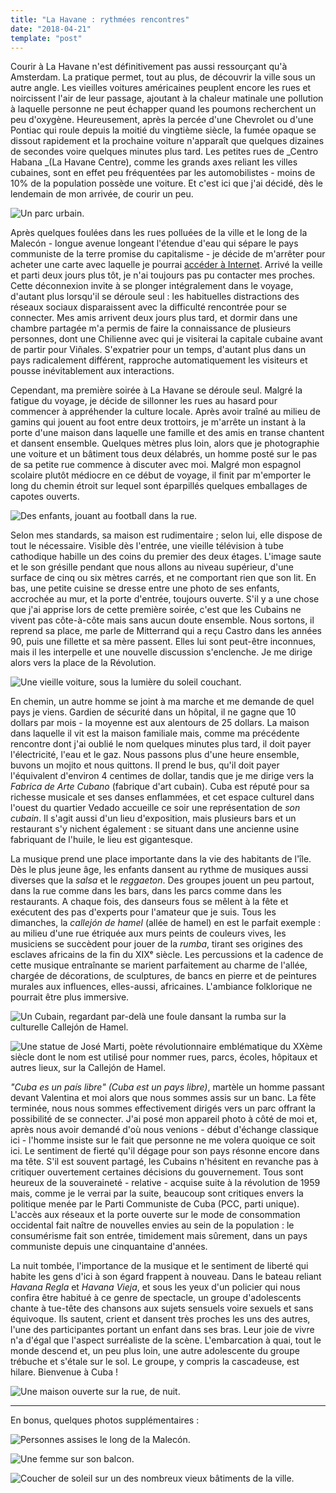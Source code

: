 ```yaml
---
title: "La Havane : rythmées rencontres"
date: "2018-04-21"
template: "post"
---
```


Courir à La Havane n'est définitivement pas aussi ressourçant qu'à Amsterdam. La pratique permet, tout au plus, de découvrir la ville sous un autre angle. Les vieilles voitures américaines peuplent encore les rues et noircissent l'air de leur passage, ajoutant à la chaleur matinale une pollution à laquelle personne ne peut échapper quand les poumons recherchent un peu d'oxygène. Heureusement, après la percée d'une Chevrolet ou d'une Pontiac qui roule depuis la moitié du vingtième siècle, la fumée opaque se dissout rapidement et la prochaine voiture n'apparaît que quelques dizaines de secondes voire quelques minutes plus tard. Les petites rues de _Centro Habana _(La Havane Centre), comme les grands axes reliant les villes cubaines, sont en effet peu fréquentées par les automobilistes - moins de 10% de la population possède une voiture. Et c'est ici que j'ai décidé, dès le lendemain de mon arrivée, de courir un peu.

![Un parc urbain.](../../../images/cuba/havana-benches.jpg "Un parc")

Après quelques foulées dans les rues polluées de la ville et le long de la Malecón - longue avenue longeant l'étendue d'eau qui sépare le pays communiste de la terre promise du capitalisme - je décide de m'arrêter pour acheter une carte avec laquelle je pourrai [accéder à Internet](https://anothervyou.world/cuba-et-internet/). Arrivé la veille et parti deux jours plus tôt, je n'ai toujours pas pu contacter mes proches. Cette déconnexion invite à se plonger intégralement dans le voyage, d'autant plus lorsqu'il se déroule seul : les habituelles distractions des réseaux sociaux disparaissent avec la difficulté rencontrée pour se connecter. Mes amis arrivent deux jours plus tard, et dormir dans une chambre partagée m'a permis de faire la connaissance de plusieurs personnes, dont une Chilienne avec qui je visiterai la capitale cubaine avant de partir pour Viñales. S'expatrier pour un temps, d'autant plus dans un pays radicalement différent, rapproche automatiquement les visiteurs et pousse inévitablement aux interactions.

Cependant, ma première soirée à La Havane se déroule seul. Malgré la fatigue du voyage, je décide de sillonner les rues au hasard pour commencer à appréhender la culture locale. Après avoir traîné au milieu de gamins qui jouent au foot entre deux trottoirs, je m'arrête un instant à la porte d'une maison dans laquelle une famille et des amis en transe chantent et dansent ensemble. Quelques mètres plus loin, alors que je photographie une voiture et un bâtiment tous deux délabrés, un homme posté sur le pas de sa petite rue commence à discuter avec moi. Malgré mon espagnol scolaire plutôt médiocre en ce début de voyage, il finit par m'emporter le long du chemin étroit sur lequel sont éparpillés quelques emballages de capotes ouverts.

![Des enfants, jouant au football dans la rue.](../../../images/cuba/havana-street.jpg "Des enfants jouant au football")

Selon mes standards, sa maison est rudimentaire ; selon lui, elle dispose de tout le nécessaire. Visible dès l'entrée, une vieille télévision à tube cathodique habille un des coins du premier des deux étages. L'image saute et le son grésille pendant que nous allons au niveau supérieur, d'une surface de cinq ou six mètres carrés, et ne comportant rien que son lit. En bas, une petite cuisine se dresse entre une photo de ses enfants, accrochée au mur, et la porte d'entrée, toujours ouverte. S'il y a une chose que j'ai apprise lors de cette première soirée, c'est que les Cubains ne vivent pas côte-à-côte mais sans aucun doute ensemble. Nous sortons, il reprend sa place, me parle de Mitterrand qui a reçu Castro dans les années 90, puis une fillette et sa mère passent. Elles lui sont peut-être inconnues, mais il les interpelle et une nouvelle discussion s'enclenche. Je me dirige alors vers la place de la Révolution.

![Une vieille voiture, sous la lumière du soleil couchant.](../../../images/cuba/havana-car.jpg "Une vieille voiture")

En chemin, un autre homme se joint à ma marche et me demande de quel pays je viens. Gardien de sécurité dans un hôpital, il ne gagne que 10 dollars par mois - la moyenne est aux alentours de 25 dollars. La maison dans laquelle il vit est la maison familiale mais, comme ma précédente rencontre dont j'ai oublié le nom quelques minutes plus tard, il doit payer l'électricité, l'eau et le gaz. Nous passons plus d'une heure ensemble, buvons un mojito et nous quittons. Il prend le bus, qu'il doit payer l'équivalent d'environ 4 centimes de dollar, tandis que je me dirige vers la _Fabrica de Arte Cubano_ (fabrique d'art cubain). Cuba est réputé pour sa richesse musicale et ses danses enflammées, et cet espace culturel dans l'ouest du quartier Vedado accueille ce soir une représentation de _son cubain_. Il s'agit aussi d'un lieu d'exposition, mais plusieurs bars et un restaurant s'y nichent également : se situant dans une ancienne usine fabriquant de l'huile, le lieu est gigantesque.

La musique prend une place importante dans la vie des habitants de l'île. Dès le plus jeune âge, les enfants dansent au rythme de musiques aussi diverses que la _salsa_ et le _reggaeton_. Des groupes jouent un peu partout, dans la rue comme dans les bars, dans les parcs comme dans les restaurants. A chaque fois, des danseurs fous se mêlent à la fête et exécutent des pas d'experts pour l'amateur que je suis. Tous les dimanches, la _callejón de hamel_ (allée de hamel) en est le parfait exemple : au milieu d'une rue étriquée aux murs peints de couleurs vives, les musiciens se succèdent pour jouer de la _rumba_, tirant ses origines des esclaves africains de la fin du XIXᵉ siècle. Les percussions et la cadence de cette musique entraînante se marient parfaitement au charme de l'allée, chargée de décorations, de sculptures, de bancs en pierre et de peintures murales aux influences, elles-aussi, africaines. L'ambiance folklorique ne pourrait être plus immersive.

![Un Cubain, regardant par-delà une foule dansant la rumba sur la culturelle Callejón de Hamel.](../../../images/cuba/havana-camel.jpg "Un Cubain, regardant par-delà une foule dansant la rumba")

![Une statue de José Marti, poète révolutionnaire emblématique du XXème siècle dont le nom est utilisé pour nommer rues, parcs, écoles, hôpitaux et autres lieux, sur la Callejón de Hamel.](../../../images/cuba/havana-marti.jpg "Une statue de José Marti")

_"Cuba es un país libre" (Cuba est un pays libre)_, martèle un homme passant devant Valentina et moi alors que nous sommes assis sur un banc. La fête terminée, nous nous sommes effectivement dirigés vers un parc offrant la possibilité de se connecter. J'ai posé mon appareil photo à côté de moi et, après nous avoir demandé d'où nous venions - début d'échange classique ici - l'homme insiste sur le fait que personne ne me volera quoique ce soit ici. Le sentiment de fierté qu'il dégage pour son pays résonne encore dans ma tête. S'il est souvent partagé, les Cubains n'hésitent en revanche pas à critiquer ouvertement certaines décisions du gouvernement. Tous sont heureux de la souveraineté - relative - acquise suite à la révolution de 1959 mais, comme je le verrai par la suite, beaucoup sont critiques envers la politique menée par le Parti Communiste de Cuba (PCC, parti unique). L'accès aux réseaux et la porte ouverte sur le mode de consommation occidental fait naître de nouvelles envies au sein de la population : le consumérisme fait son entrée, timidement mais sûrement, dans un pays communiste depuis une cinquantaine d'années.

La nuit tombée, l'importance de la musique et le sentiment de liberté qui habite les gens d'ici à son égard frappent à nouveau. Dans le bateau reliant _Havana Regla_ et _Havana Vieja_, et sous les yeux d'un policier qui nous confira être habitué à ce genre de spectacle, un groupe d'adolescents chante à tue-tête des chansons aux sujets sensuels voire sexuels et sans équivoque. Ils sautent, crient et dansent très proches les uns des autres, l'une des participantes portant un enfant dans ses bras. Leur joie de vivre n'a d'égal que l'aspect surréaliste de la scène. L'embarcation à quai, tout le monde descend et, un peu plus loin, une autre adolescente du groupe trébuche et s'étale sur le sol. Le groupe, y compris la cascadeuse, est hilare. Bienvenue à Cuba !

![Une maison ouverte sur la rue, de nuit.](../../../images/cuba/havana-night.jpg "Une rue sombre")

-----

En bonus, quelques photos supplémentaires :

![Personnes assises le long de la Malecón.](../../../images/cuba/havana-malecon.jpg "Personnes assises le long de la Malecón")

![Une femme sur son balcon.](../../../images/cuba/havana-balcony.jpg "Une femme sur son balcon")

![Coucher de soleil sur un des nombreux vieux bâtiments de la ville.](../../../images/cuba/havana-sunset.jpg "Un vieux bâtiment")
